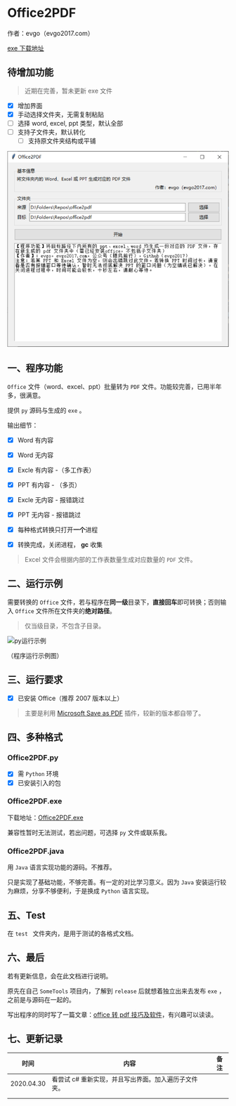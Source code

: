 # Office2PDF

作者：evgo（evgo2017.com）

[exe 下载地址](<https://github.com/evgo2017/Office2PDF/releases> )

## 待增加功能

> 近期在完善，暂未更新 exe 文件

- [x] 增加界面
- [x] 手动选择文件夹，无需复制粘贴
- [ ] 选择 word, excel, ppt 类型，默认全部
- [ ] 支持子文件夹，默认转化
    - [ ] 支持原文件夹结构或平铺

![office2pdf_v2.0运行示例](assets/office2pdf_v2.0.PNG)

## 一、程序功能

`Office` 文件（word、excel、ppt）批量转为 `PDF` 文件。功能较完善，已用半年多，很满意。

提供 `py` 源码与生成的 `exe` 。

输出细节：

- [x] Word 有内容
- [x] Word 无内容
- [x] Excle 有内容 -（多工作表）
- [x] PPT 有内容 - （多页）

- [x] Excle 无内容 - 报错跳过
- [x] PPT 无内容 - 报错跳过
- [x] 每种格式转换只打开**一个**进程
- [x] 转换完成，关闭进程， **gc** 收集

>  Excel 文件会根据内部的工作表数量生成对应数量的 `PDF` 文件。

## 二、运行示例

需要转换的 `Office` 文件，若与程序在**同一级**目录下，**直接回车**即可转换；否则输入 `Office` 文件所在文件夹的**绝对路径**。

> 仅当级目录，不包含子目录。

![py运行示例](assets/example.png)

（程序运行示例图）

## 三、运行要求

- [x] 已安装 Office（推荐 2007 版本以上）

> 主要是利用 [Microsoft Save as PDF](<https://www.microsoft.com/zh-cn/download/details.aspx?id=7> ) 插件，较新的版本都自带了。

## 四、多种格式

### Office2PDF.py

- [x] 需 `Python` 环境
- [x] 已安装引入的包

### Office2PDF.exe

下载地址：[Office2PDF.exe](<https://github.com/evgo2017/Office2PDF/releases> )

兼容性暂时无法测试，若出问题，可选择 `py` 文件或联系我。

### Office2PDF.java

用 `Java` 语言实现功能的源码。不推荐。

只是实现了基础功能，不够完善。有一定的对比学习意义。因为 `Java` 安装运行较为麻烦，分享不够便利，于是换成 `Python` 语言实现。

## 五、Test

在 `test ` 文件夹内，是用于测试的各格式文档。

## 六、最后

若有更新信息，会在此文档进行说明。



原先在自己 `SomeTools` 项目内，了解到 `release` 后就想着独立出来去发布 `exe` ，之前是与源码在一起的。

写出程序的同时写了一篇文章：[office 转 pdf 技巧及软件](<https://mp.weixin.qq.com/s?__biz=MzIwMjk2MTQ1MQ==&mid=2247484268&idx=1&sn=80bf791cae04e836b25525e3039fa3ff&chksm=96d7e428a1a06d3eb0ba59c98b5f772ca621792cda53abef70218d94ac1239d2c2fb71a8b539#rd> )，有兴趣可以读读。

## 七、更新记录

| 时间       | 内容                                                 | 备注 |
| ---------- | ---------------------------------------------------- | ---- |
| 2020.04.30 | 看尝试 c# 重新实现，并且写出界面。加入遍历子文件夹。 |      |
|            |                                                      |      |
|            |                                                      |      |

